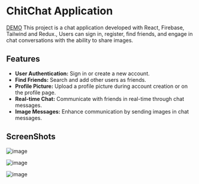 # ChitChat Application 
 
[DEMO](https://react-firebase-chatapp-dun.vercel.app/)
This project is a chat application developed with React, Firebase, Tailwind and Redux., Users can sign in, register, find friends, and engage in chat conversations with the ability to share images.

## Features

- **User Authentication:** Sign in or create a new account.
- **Find Friends:** Search and add other users as friends.
- **Profile Picture:** Upload a profile picture during account creation or on the profile page.
- **Real-time Chat:** Communicate with friends in real-time through chat messages.
- **Image Messages:** Enhance communication by sending images in chat messages.


## ScreenShots
![image](https://github.com/user-attachments/assets/862c87eb-6f72-4d1b-b35a-4b749dd5dd6a)

![image](https://github.com/user-attachments/assets/798dc25f-c92a-49ae-a266-a9f20389bfc3)

![image](https://github.com/user-attachments/assets/2cb8ae3b-a9d1-4ebe-b5bf-b7cbc976af98)


